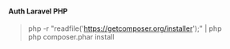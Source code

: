 #### Auth Laravel PHP

> php -r "readfile('https://getcomposer.org/installer');" | php\
> php composer.phar install
